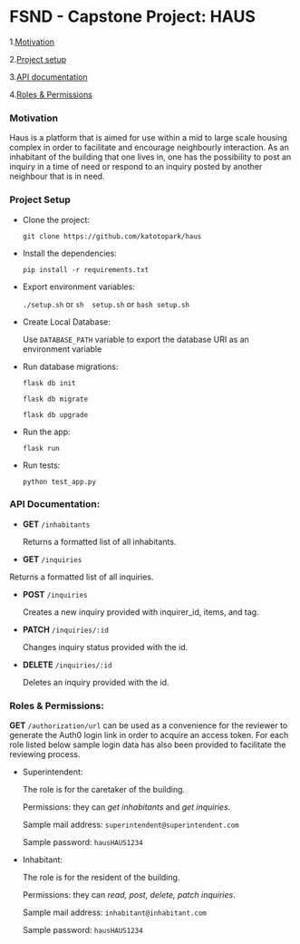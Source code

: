 # FSND - Capstone Project: HAUS

1.[Motivation](#motivation)

2.[Project setup](#project-setup)

3.[API documentation](#api-documentation)

4.[Roles & Permissions](#roles&permissions)

### Motivation

Haus is a platform that is aimed for use within a mid to large scale housing complex in order to facilitate and encourage neighbourly interaction. As an inhabitant of the building that one lives in, one has the possibility to post an inquiry in a time of need or respond to an inquiry posted by another neighbour that is in need. 

### Project Setup

- Clone the project: 

  `git clone https://github.com/katotopark/haus`

- Install the dependencies:

  `pip install -r requirements.txt`

- Export environment variables:

  `./setup.sh` or `sh  setup.sh` or `bash setup.sh`

- Create Local Database:

  Use `DATABASE_PATH` variable to export the database URI as an environment variable

- Run database migrations:

  `flask db init`

  `flask db migrate`

  `flask db upgrade`

- Run the app:
  
  `flask run`

- Run tests:

  `python test_app.py`

### API Documentation:

- **GET** `/inhabitants`

  Returns a formatted list of all inhabitants.

- **GET** `/inquiries`

Returns a formatted list of all inquiries.

- **POST** `/inquiries`

  Creates a new inquiry provided with inquirer_id, items, and tag.

- **PATCH** `/inquiries/:id`

  Changes inquiry status provided with the id. 

- **DELETE** `/inquiries/:id`

  Deletes an inquiry provided with the id.

### Roles & Permissions:

**GET** `/authorization/url` can be used as a convenience for the reviewer to generate the Auth0 login link in order to acquire an access token. For each role listed below sample login data has also been provided to facilitate the reviewing process.

- Superintendent:

  The role is for the caretaker of the building. 
  
  Permissions: they can *get inhabitants* and *get inquiries*.

  Sample mail address: `superintendent@superintendent.com`

  Sample password: `hausHAUS1234`

- Inhabitant:

  The role is for the resident of the building. 
  
  Permissions: they can *read, post, delete, patch inquiries*.

  Sample mail address: `inhabitant@inhabitant.com`

  Sample password: `hausHAUS1234`